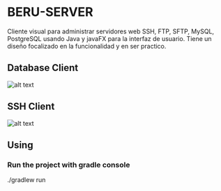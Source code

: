 # BERU-SERVER
Cliente visual para administrar servidores web SSH, FTP, SFTP, MySQL, PostgreSQL usando Java y javaFX para la interfaz de usuario. Tiene un diseño focalizado en la funcionalidad y en ser practico.

## Database Client
![alt text](https://brandberu.github.io/images/server/ServerController_3.png)

## SSH Client
![alt text](https://brandberu.github.io/images/server/ServerController_2.png)

## Using

### Run the project with gradle console
./gradlew run
